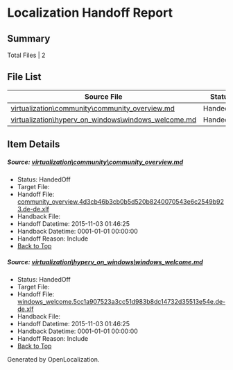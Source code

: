 # <a name='report-top'></a> Localization Handoff Report

## Summary
 Total Files | 2

## File List
 Source File | Status | Details 
 ----------- | ------ | ------- 
 [virtualization\community\community_overview.md](https://github.com/OpenLocalizationOrg/hyperV/blob/258e79a4cc1540d16b66e06bd5e5354bf1a88f3d/virtualization/community/community_overview.md) | HandedOff | [Details](#ed968510a1e72e532a3e4df850bed9a40050619c93)
 [virtualization\hyperv_on_windows\windows_welcome.md](https://github.com/OpenLocalizationOrg/hyperV/blob/258e79a4cc1540d16b66e06bd5e5354bf1a88f3d/virtualization/hyperv_on_windows/windows_welcome.md) | HandedOff | [Details](#078131cd6963f4c1efaa49aa585f24f72d5eb783202)

## Item Details
##### <a name='ed968510a1e72e532a3e4df850bed9a40050619c93'></a> Source: [virtualization\community\community_overview.md](https://github.com/OpenLocalizationOrg/hyperV/blob/258e79a4cc1540d16b66e06bd5e5354bf1a88f3d/virtualization/community/community_overview.md)
* Status: HandedOff
* Target File: 
* Handoff File: [community_overview.4d3cb46b3cb0b5d520b8240070543e6c2549b923.de-de.xlf](https://github.com/OpenLocalizationOrg/olhandoff/blob/9f33499cfa32dcac67c9b09d3597d07bb9b55ded/ol-handoff/OpenLocalizationOrg/hyperV.de-de/handoff2/community_overview.4d3cb46b3cb0b5d520b8240070543e6c2549b923.de-de.xlf)
* Handback File: 
* Handoff Datetime: 2015-11-03 01:46:25
* Handback Datetime: 0001-01-01 00:00:00
* Handoff Reason: Include
* [Back to Top](#report-top)

##### <a name='078131cd6963f4c1efaa49aa585f24f72d5eb783202'></a> Source: [virtualization\hyperv_on_windows\windows_welcome.md](https://github.com/OpenLocalizationOrg/hyperV/blob/258e79a4cc1540d16b66e06bd5e5354bf1a88f3d/virtualization/hyperv_on_windows/windows_welcome.md)
* Status: HandedOff
* Target File: 
* Handoff File: [windows_welcome.5cc1a907523a3cc51d983b8dc14732d35513e54e.de-de.xlf](https://github.com/OpenLocalizationOrg/olhandoff/blob/9f33499cfa32dcac67c9b09d3597d07bb9b55ded/ol-handoff/OpenLocalizationOrg/hyperV.de-de/handoff2/windows_welcome.5cc1a907523a3cc51d983b8dc14732d35513e54e.de-de.xlf)
* Handback File: 
* Handoff Datetime: 2015-11-03 01:46:25
* Handback Datetime: 0001-01-01 00:00:00
* Handoff Reason: Include
* [Back to Top](#report-top)


Generated by OpenLocalization.
